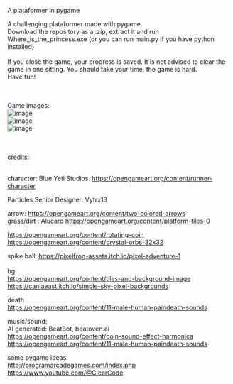 A plataformer in pygame <br>


A challenging plataformer made with pygame. <br>
Download the repository as a .zip, extract it and run Where_is_the_princess.exe (or you can run main.py if you have python installed) <br>
<br>
If you close the game, your progress is saved. It is not advised to clear the game in one sitting. You should take your time, the game is hard. <br>
Have fun!

<br><br>
Game images:
<br>
![image](https://github.com/user-attachments/assets/a4a2b16a-aadf-4660-b437-8f5fe94f1dbc)
<br>
![image](https://github.com/user-attachments/assets/112ce43b-7cb4-4c76-a016-3546c45ac977)
<br>
![image](https://github.com/user-attachments/assets/74752bf1-7c20-4480-99f4-a7c16a990df4)
<br>




<br> <br>
credits: <br>
<br>

character:  Blue Yeti Studios. https://opengameart.org/content/runner-character <br>

Particles Senior Designer: Vytrx13 <br>






arrow: https://opengameart.org/content/two-colored-arrows <br>
grass/dirt : Alucard https://opengameart.org/content/platform-tiles-0 <br>


https://opengameart.org/content/rotating-coin <br>
https://opengameart.org/content/crystal-orbs-32x32 <br>

spike ball: https://pixelfrog-assets.itch.io/pixel-adventure-1 <br>
<br>
bg: <br>
https://opengameart.org/content/tiles-and-background-image <br>
https://caniaeast.itch.io/simple-sky-pixel-backgrounds <br>

death <br>
https://opengameart.org/content/11-male-human-paindeath-sounds <br>


music/sound: <br>
AI generated: BeatBot, beatoven.ai <br>
https://opengameart.org/content/coin-sound-effect-harmonica <br>
https://opengameart.org/content/11-male-human-paindeath-sounds <br>



some pygame ideas: <br>
http://programarcadegames.com/index.php <br>
https://www.youtube.com/@ClearCode <br>

